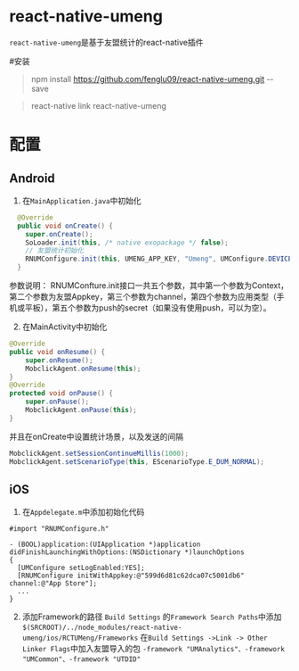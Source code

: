 # react-native-umeng
`react-native-umeng`是基于友盟统计的react-native插件

#安装
> npm install https://github.com/fenglu09/react-native-umeng.git --save

> react-native link react-native-umeng

# 配置
## Android
1. 在`MainApplication.java`中初始化
```java
  @Override
  public void onCreate() {
    super.onCreate();
    SoLoader.init(this, /* native exopackage */ false);
    // 友盟统计初始化
    RNUMConfigure.init(this, UMENG_APP_KEY, "Umeng", UMConfigure.DEVICE_TYPE_PHONE, "");
  }
```

参数说明： RNUMConfture.init接口一共五个参数，其中第一个参数为Context，第二个参数为友盟Appkey，第三个参数为channel，第四个参数为应用类型（手机或平板），第五个参数为push的secret（如果没有使用push，可以为空）。

2. 在MainActivity中初始化
```java
@Override
public void onResume() {
    super.onResume();
    MobclickAgent.onResume(this);
}
@Override
protected void onPause() {
    super.onPause();
    MobclickAgent.onPause(this);
}
```
并且在onCreate中设置统计场景，以及发送的间隔
```java
MobclickAgent.setSessionContinueMillis(1000);
MobclickAgent.setScenarioType(this, EScenarioType.E_DUM_NORMAL);
```

## iOS

1. 在`Appdelegate.m`中添加初始化代码
```
#import "RNUMConfigure.h"

- (BOOL)application:(UIApplication *)application didFinishLaunchingWithOptions:(NSDictionary *)launchOptions
{
  [UMConfigure setLogEnabled:YES];
  [RNUMConfigure initWithAppkey:@"599d6d81c62dca07c5001db6" channel:@"App Store"];
  ...
}
```

2. 添加Framework的路径
`Build Settings` 的`Framework Search Paths`中添加`$(SRCROOT)/../node_modules/react-native-umeng/ios/RCTUMeng/Frameworks`
在`Build Settings ->Link -> Other Linker Flags`中加入友盟导入的包 
`-framework "UMAnalytics"、-framework "UMCommon"、-framework "UTDID"`
